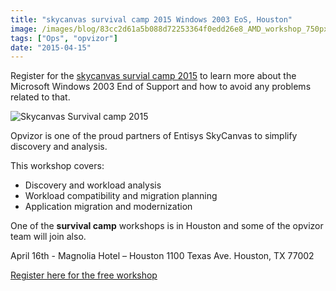 ```yaml
---
title: "skycanvas survival camp 2015 Windows 2003 EoS, Houston"
image: /images/blog/83cc2d61a5b088d72253364f0edd26e8_AMD_workshop_750px.png
tags: ["Ops", "opvizor"]
date: "2015-04-15"
---
```


Register for the [skycanvas survial camp 2015](http://www.amd.com/en-us/who-we-are/corporate-information/events/serverresources) to learn more about the Microsoft Windows 2003 End of Support and how to avoid any problems related to that.

![Skycanvas Survival camp 2015](/images/blog/83cc2d61a5b088d72253364f0edd26e8_AMD_workshop_750px.png)

Opvizor is one of the proud partners of Entisys SkyCanvas to simplify discovery and analysis.

This workshop covers:

- Discovery and workload analysis
- Workload compatibility and migration planning
- Application migration and modernization

One of the **survival camp** workshops is in Houston and some of the opvizor team will join also.

April 16th - Magnolia Hotel – Houston 1100 Texas Ave. Houston, TX 77002

[Register here for the free workshop](https://www.etouches.com/ereg/newreg.php?eventid=118542&discountcode=VIP)
